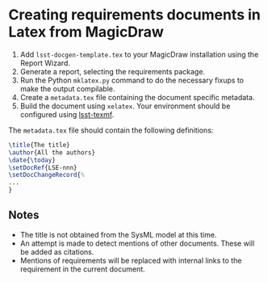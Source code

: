 # Creating requirements documents in Latex from MagicDraw

1. Add `lsst-docgen-template.tex` to your MagicDraw installation using the Report Wizard.
2. Generate a report, selecting the requirements package.
3. Run the Python `mklatex.py` command to do the necessary fixups to make the output compilable.
4. Create a `metadata.tex` file containing the document specific metadata.
5. Build the document using `xelatex`. Your environment should be configured using [lsst-texmf](https://lsst-texmf.lsst.io).

The `metadata.tex` file should contain the following definitions:

```latex
\title{The title}
\author{All the authors}
\date{\today}
\setDocRef{LSE-nnn}
\setDocChangeRecord{%
...
}
```

## Notes

* The title is not obtained from the SysML model at this time.
* An attempt is made to detect mentions of other documents.
  These will be added as citations.
* Mentions of requirements will be replaced with internal links to the requirement in the current document.
